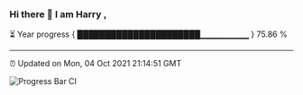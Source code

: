 ### Hi there 👋 I am Harry , 

⏳ Year progress { ██████████████████████▁▁▁▁▁▁▁▁ } 75.86 %

---

⏰ Updated on Mon, 04 Oct 2021 21:14:51 GMT

![Progress Bar CI](https://github.com/duykhang68/duykhang68/workflows/Progress%20Bar%20CI/badge.svg)
